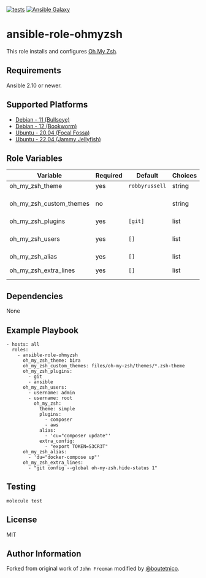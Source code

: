 [![tests](https://github.com/boutetnico/ansible-role-ohmyzsh/workflows/Test%20ansible%20role/badge.svg)](https://github.com/boutetnico/ansible-role-ohmyzsh/actions?query=workflow%3A%22Test+ansible+role%22)
[![Ansible Galaxy](https://img.shields.io/badge/galaxy-boutetnico.ohmyzsh-blue.svg)](https://galaxy.ansible.com/boutetnico/ohmyzsh)

ansible-role-ohmyzsh
====================

This role installs and configures [Oh My Zsh](https://github.com/ohmyzsh/ohmyzsh).

Requirements
------------

Ansible 2.10 or newer.

Supported Platforms
-------------------

- [Debian - 11 (Bullseye)](https://wiki.debian.org/DebianBullseye)
- [Debian - 12 (Bookworm)](https://wiki.debian.org/DebianBookworm)
- [Ubuntu - 20.04 (Focal Fossa)](http://releases.ubuntu.com/20.04/)
- [Ubuntu - 22.04 (Jammy Jellyfish)](http://releases.ubuntu.com/22.04/)

Role Variables
--------------

| Variable                     | Required | Default        | Choices   | Comments                                     |
|------------------------------|----------|--------------- |-----------|----------------------------------------------|
| oh_my_zsh_theme              | yes      | `robbyrussell` | string    | Default theme.                               |
| oh_my_zsh_custom_themes      | no       |                | string    | Local path to themes files to install.       |
| oh_my_zsh_plugins            | yes      | `[git]`        | list      | Default plugins.                             |
| oh_my_zsh_users              | yes      | `[]`           | list      | Users to configure. See `defaults/main.yml`. |
| oh_my_zsh_alias              | yes      | `[]`           | list      | Default alias.                               |
| oh_my_zsh_extra_lines        | yes      | `[]`           | list      | Extra config lines in `.zshrc`.              |

Dependencies
------------

None

Example Playbook
----------------

    - hosts: all
      roles:
        - ansible-role-ohmyzsh
          oh_my_zsh_theme: bira
          oh_my_zsh_custom_themes: files/oh-my-zsh/themes/*.zsh-theme
          oh_my_zsh_plugins:
            - git
            - ansible
          oh_my_zsh_users:
            - username: admin
            - username: root
              oh_my_zsh:
                theme: simple
                plugins:
                  - composer
                  - aws
                alias:
                  - 'cu="composer update"'
                extra_config:
                  - "export TOKEN=S3CR3T"
          oh_my_zsh_alias:
            - 'du="docker-compose up"'
          oh_my_zsh_extra_lines:
            - "git config --global oh-my-zsh.hide-status 1"

Testing
-------

    molecule test

License
-------

MIT

Author Information
------------------

Forked from original work of `John Freeman` modified by [@boutetnico](https://github.com/boutetnico).
